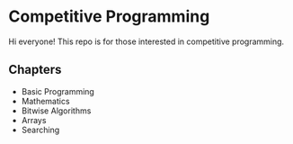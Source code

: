 # Competitive Programming
Hi everyone! This repo is for those interested in competitive programming.
## Chapters
- Basic Programming
- Mathematics
- Bitwise Algorithms
- Arrays
- Searching